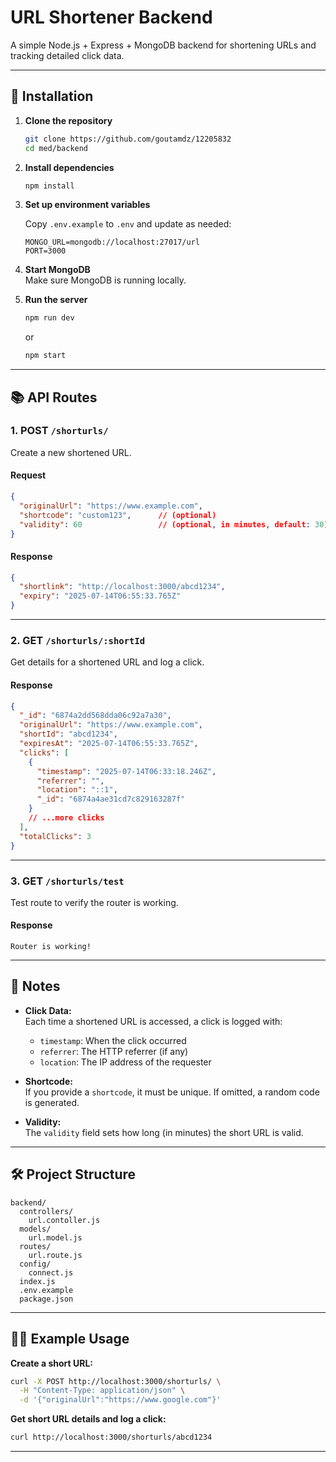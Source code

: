 # URL Shortener Backend

A simple Node.js + Express + MongoDB backend for shortening URLs and tracking detailed click data.

---

## 🚀 Installation

1. **Clone the repository**
   ```sh
   git clone https://github.com/goutamdz/12205832
   cd med/backend
   ```

2. **Install dependencies**
   ```sh
   npm install
   ```

3. **Set up environment variables**

   Copy `.env.example` to `.env` and update as needed:
   ```
   MONGO_URL=mongodb://localhost:27017/url
   PORT=3000
   ```

4. **Start MongoDB**  
   Make sure MongoDB is running locally.

5. **Run the server**
   ```sh
   npm run dev
   ```
   or
   ```sh
   npm start
   ```

---

## 📚 API Routes

### 1. **POST `/shorturls/`**  
Create a new shortened URL.

#### **Request**
```json
{
  "originalUrl": "https://www.example.com",
  "shortcode": "custom123",      // (optional)
  "validity": 60                 // (optional, in minutes, default: 30)
}
```

#### **Response**
```json
{
  "shortlink": "http://localhost:3000/abcd1234",
  "expiry": "2025-07-14T06:55:33.765Z"
}
```

---

### 2. **GET `/shorturls/:shortId`**  
Get details for a shortened URL and log a click.

#### **Response**
```json
{
  "_id": "6874a2dd568dda06c92a7a30",
  "originalUrl": "https://www.example.com",
  "shortId": "abcd1234",
  "expiresAt": "2025-07-14T06:55:33.765Z",
  "clicks": [
    {
      "timestamp": "2025-07-14T06:33:18.246Z",
      "referrer": "",
      "location": "::1",
      "_id": "6874a4ae31cd7c829163287f"
    }
    // ...more clicks
  ],
  "totalClicks": 3
}
```

---

### 3. **GET `/shorturls/test`**  
Test route to verify the router is working.

#### **Response**
```
Router is working!
```

---

## 📝 Notes

- **Click Data:**  
  Each time a shortened URL is accessed, a click is logged with:
  - `timestamp`: When the click occurred
  - `referrer`: The HTTP referrer (if any)
  - `location`: The IP address of the requester

- **Shortcode:**  
  If you provide a `shortcode`, it must be unique. If omitted, a random code is generated.

- **Validity:**  
  The `validity` field sets how long (in minutes) the short URL is valid.

---

## 🛠️ Project Structure

```
backend/
  controllers/
    url.contoller.js
  models/
    url.model.js
  routes/
    url.route.js
  config/
    connect.js
  index.js
  .env.example
  package.json
```

---

## 🧑‍💻 Example Usage

**Create a short URL:**
```sh
curl -X POST http://localhost:3000/shorturls/ \
  -H "Content-Type: application/json" \
  -d '{"originalUrl":"https://www.google.com"}'
```

**Get short URL details and log a click:**
```sh
curl http://localhost:3000/shorturls/abcd1234
```



---